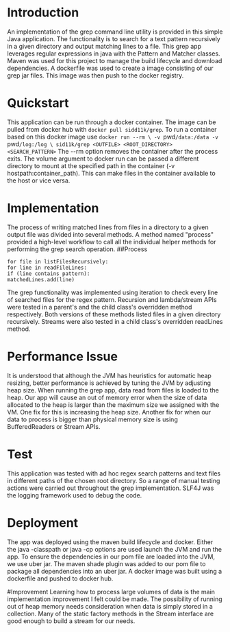 # Introduction
An implementation of the grep command line utility is provided in this simple Java application. The functionality is to search for a text
pattern recursively in a given directory and output matching lines to a file. This grep app leverages regular expressions in java with the Pattern
and Matcher classes. Maven was used for this project to manage the build lifecycle and download dependencies. A dockerfile was used to create a image
consisting of our grep jar files. This image was then push to the docker registry.

# Quickstart
This application can be run through a docker container. The image can be pulled from docker hub with `docker pull sidd11k/grep`.
To run a container based on this docker image use `docker run --rm \
-v `pwd`/data:/data -v `pwd`/log:/log \
sid11k/grep <OUTFILE> <ROOT_DIRECTORY> <SEARCH_PATTERN>` The --rm option removes the container after the process exits. The volume argument
to docker run can be passed a different directory to mount at the specified path in the container (-v hostpath:container_path). This can make
files in the container available to the host or vice versa.

# Implementation
The process of writing matched lines from files in a directory to a given output file was divided into several methods. A method named "process"
provided a high-level workflow to call all the individual helper methods for performing the grep search operation.
##Process
```matchedLines = []
for file in listFilesRecursively:
for line in readFileLines:
if (line contains pattern):
matchedLines.add(line)
```
The grep functionality  was implemented using iteration to check every line of searched files for the regex pattern. Recursion and lambda/stream
APIs were tested in a parent's and the child class's overridden method respectively. Both versions of these methods listed files in a given
directory recursively. Streams were also tested in a child class's overridden readLines method.

# Performance Issue
It is understood that although the JVM has heuristics for automatic heap resizing, better performance is achieved by tuning the JVM by adjusting
heap size. When running the grep app, data read from files is loaded to the heap. Our app will cause an out of memory error when the size of data allocated
to the heap is larger than the maximum size we assigned with the VM. One fix for this is increasing the heap size. Another fix for when our data
to process is bigger than physical memory size is using BufferedReaders or Stream APIs.

# Test
This application was tested with ad hoc regex search patterns and text files in different paths of the chosen root directory. So a range of manual
testing actions were carried out throughout the grep implementation. SLF4J was the logging framework used to debug the code.

# Deployment
The app was deployed using the maven build lifecycle and docker. Either the java -classpath or java -cp options are used launch the JVM and run the app.
To ensure the dependencies in our pom file are loaded into the JVM, we use uber jar. The maven shade plugin was added to our pom file to package all dependencies
into an uber jar. A docker image was built using a dockerfile and pushed to docker hub.

#Improvement
Learning how to process large volumes of data is the main implementation improvement I felt could be made. The possibility of running out
of heap memory needs consideration when data is simply stored in a collection. Many of the static factory methods in the Stream interface are
good enough to build a stream for our needs.